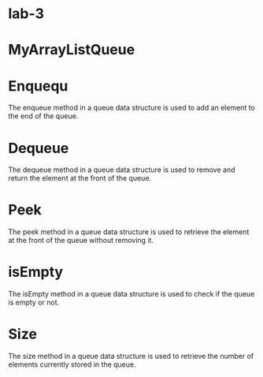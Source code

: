 # lab-3
# MyArrayListQueue
# Enquequ
The enqueue method in a queue data structure is used to add an element to the end of the queue. 
# Dequeue
The dequeue method in a queue data structure is used to remove and return the element at the front of the queue.
# Peek
The peek method in a queue data structure is used to retrieve the element at the front of the queue without removing it.
# isEmpty
The isEmpty method in a queue data structure is used to check if the queue is empty or not.
# Size
The size method in a queue data structure is used to retrieve the number of elements currently stored in the queue. 
